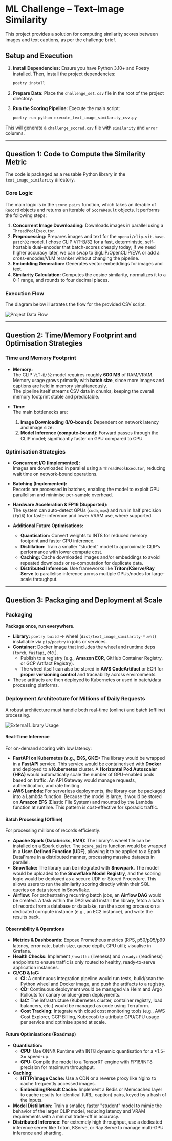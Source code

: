 # ML Challenge – Text–Image Similarity

This project provides a solution for computing similarity scores between images and text captions, as per the challenge brief.

## Setup and Execution

1.  **Install Dependencies:** Ensure you have Python 3.10+ and Poetry installed. Then, install the project dependencies:
    ```bash
    poetry install
    ```

2.  **Prepare Data:** Place the `challenge_set.csv` file in the root of the project directory.

3.  **Run the Scoring Pipeline:** Execute the main script:
    ```bash
    poetry run python execute_text_image_similarity_csv.py
    ```

This will generate a `challenge_scored.csv` file with `similarity` and `error` columns.

---

## Question 1: Code to Compute the Similarity Metric

The code is packaged as a reusable Python library in the `text_image_similarity` directory.

### Core Logic

The main logic is in the `score_pairs` function, which takes an iterable of `Record` objects and returns an iterable of `ScoreResult` objects. It performs the following steps:
1.  **Concurrent Image Downloading:** Downloads images in parallel using a `ThreadPoolExecutor`.
2.  **Preprocessing:** Prepares images and text for the `openai/clip-vit-base-patch32` model. I chose CLIP ViT-B/32 for a fast, deterministic, self-hostable dual-encoder that batch-scores cheaply today; if we need higher accuracy later, we can swap to SigLIP/OpenCLIP/EVA or add a cross-encoder/VLM reranker without changing the pipeline.
3.  **Embedding Generation:** Generates vector embeddings for images and text.
4.  **Similarity Calculation:** Computes the cosine similarity, normalizes it to a 0-1 range, and rounds to four decimal places.

### Execution Flow

The diagram below illustrates the flow for the provided CSV script.

![Project Data Flow](docs/images/data_flow.png)

---

## Question 2: Time/Memory Footprint and Optimisation Strategies

### Time and Memory Footprint

- **Memory:**  
  The CLIP `ViT-B/32` model requires roughly **600 MB** of RAM/VRAM.  
  Memory usage grows primarily with **batch size**, since more images and captions are held in memory simultaneously.  
  The pipeline itself streams CSV data in chunks, keeping the overall memory footprint stable and predictable.  

- **Time:**  
  The main bottlenecks are:  
  1. **Image Downloading (I/O-bound):** Dependent on network latency and image size.  
  2. **Model Inference (compute-bound):** Forward passes through the CLIP model; significantly faster on GPU compared to CPU.  

### Optimisation Strategies

- **Concurrent I/O (Implemented):**  
  Images are downloaded in parallel using a `ThreadPoolExecutor`, reducing wait time on network-bound operations.  

- **Batching (Implemented):**  
  Records are processed in batches, enabling the model to exploit GPU parallelism and minimise per-sample overhead.  

- **Hardware Acceleration & FP16 (Supported):**  
  The system can auto-detect GPUs (`cuda`, `mps`) and run in half precision (`fp16`) for faster inference and lower VRAM use, where supported.  

- **Additional Future Optimisations:**  
  - **Quantisation:** Convert weights to INT8 for reduced memory footprint and faster CPU inference.  
  - **Distillation:** Train a smaller “student” model to approximate CLIP’s performance with lower compute cost.  
  - **Caching:** Cache downloaded images and/or embeddings to avoid repeated downloads or re-computation for duplicate data.  
  - **Distributed Inference:** Use frameworks like **Triton/KServe/Ray Serve** to parallelise inference across multiple GPUs/nodes for large-scale throughput.  

---

## Question 3: Packaging and Deployment at Scale

### Packaging

**Package once, run everywhere.**

- **Library:** `poetry build` → wheel (`dist/text_image_similarity-*.whl`) installable via `pip/poetry` in jobs or services.  
- **Container:** Docker image that includes the wheel and runtime deps (`torch`, `fastapi`, etc.).  
  - Publish to a registry (e.g., **Amazon ECR**, GitHub Container Registry, or GCP Artifact Registry).  
  - The wheel itself can also be stored in **AWS CodeArtifact** or ECR for **proper versioning control** and traceability across environments.  
- These artifacts are then deployed to Kubernetes or used in batch/data processing platforms.  

### Deployment Architecture for Millions of Daily Requests

A robust architecture must handle both real-time (online) and batch (offline) processing.

![External Library Usage](docs/images/external_usage.png)

#### Real-Time Inference

For on-demand scoring with low latency:

-   **FastAPI on Kubernetes (e.g., EKS, GKE):** The library would be wrapped in a **FastAPI** service. This service would be containerised with **Docker** and deployed to a **Kubernetes** cluster. A **Horizontal Pod Autoscaler (HPA)** would automatically scale the number of GPU-enabled pods based on traffic. An API Gateway would manage requests, authentication, and rate limiting.
-   **AWS Lambda:** For serverless deployments, the library can be packaged into a Lambda function. Because the model is large, it would be stored on **Amazon EFS** (Elastic File System) and mounted by the Lambda function at runtime. This pattern is cost-effective for sporadic traffic.

#### Batch Processing (Offline)

For processing millions of records efficiently:

-   **Apache Spark (Databricks, EMR):** The library's wheel file can be installed on a Spark cluster. The `score_pairs` function would be wrapped in a **User-Defined Function (UDF)**, allowing it to be applied to a Spark DataFrame in a distributed manner, processing massive datasets in parallel.
-   **Snowflake:** The library can be integrated with **Snowpark**. The model would be uploaded to the **Snowflake Model Registry**, and the scoring logic would be deployed as a secure UDF or Stored Procedure. This allows users to run the similarity scoring directly within their SQL queries on data stored in Snowflake.
-   **Airflow:** For orchestrating recurring batch jobs, an **Airflow DAG** would be created. A task within the DAG would install the library, fetch a batch of records from a database or data lake, run the scoring process on a dedicated compute instance (e.g., an EC2 instance), and write the results back.

#### Observability & Operations

-   **Metrics & Dashboards:** Expose Prometheus metrics (RPS, p50/p95/p99 latency, error rate, batch size, queue depth, GPU util); visualise in Grafana.
-   **Health Checks:** Implement `/healthz` (liveness) and `/readyz` (readiness) endpoints to ensure traffic is only routed to healthy, ready-to-serve application instances.
-   **CI/CD & IaC:**
    -   **CI:** A continuous integration pipeline would run tests, build/scan the Python wheel and Docker image, and push the artifacts to a registry.
    -   **CD:** Continuous deployment would be managed via Helm and Argo Rollouts for canary or blue-green deployments.
    -   **IaC:** The infrastructure (Kubernetes cluster, container registry, load balancers, etc.) would be managed as code using Terraform.
    -   **Cost Tracking:** Integrate with cloud cost monitoring tools (e.g., AWS Cost Explorer, GCP Billing, Kubecost) to attribute GPU/CPU usage per service and optimise spend at scale.


#### Future Optimisations (Roadmap)

-   **Quantisation:**
    -   **CPU:** Use ONNX Runtime with INT8 dynamic quantisation for a ≈1.5–3× speed-up.
    -   **GPU:** Compile the model to a TensorRT engine with FP16/INT8 precision for maximum throughput.
-   **Caching:**
    -   **HTTP/Image Cache:** Use a CDN or a reverse proxy like Nginx to cache frequently accessed images.
    -   **Embedding/Result Cache:** Implement a Redis or Memcached layer to cache results for identical (URL, caption) pairs, keyed by a hash of the inputs.
-   **Model Distillation:** Train a smaller, faster "student" model to mimic the behavior of the larger CLIP model, reducing latency and VRAM requirements with a minimal trade-off in accuracy.
-   **Distributed Inference:** For extremely high throughput, use a dedicated inference server like Triton, KServe, or Ray Serve to manage multi-GPU inference and sharding.
